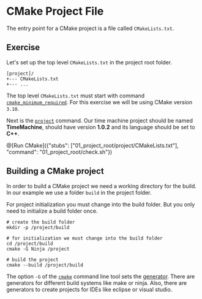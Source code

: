 # CMake Project File

The entry point for a CMake project is a file called `CMakeLists.txt`.

## Exercise

Let's set up the top level `CMakeLists.txt` in the project root folder.
```
[project]/
+--- CMakeLists.txt
+--- ...
```

The top level `CMakeLists.txt` must start with command [`cmake_minimum_required`](https://cmake.org/cmake/help/v3.10/command/cmake_minimum_required.html). For this exercise we will be using CMake version `3.10`.

Next is the [`project`](https://cmake.org/cmake/help/v3.10/command/project.html) command.
Our time machine project should be named **TimeMachine**, should have version **1.0.2** and its language should be set to **C++**.

@[Run CMake]({"stubs": ["01_project_root/project/CMakeLists.txt"], "command": "01_project_root/check.sh"})

## Building a CMake project

In order to build a CMake project we need a working directory for the build.
In our example we use a folder `build` in the project folder.

For project initialization you must change into the build folder.
But you only need to initialize a build folder once.

```
# create the build folder
mkdir -p /project/build

# for initialization we must change into the build folder
cd /project/build
cmake -G Ninja /project

# build the project
cmake --build /project/build
```

The option `-G` of the [`cmake`](https://cmake.org/cmake/help/v3.10/manual/cmake.1.html) command line tool sets the [generator](https://cmake.org/cmake/help/v3.10/manual/cmake-generators.7.html).
There are generators for different build systems like make or ninja.
Also, there are generators to create projects for IDEs like eclipse or visual studio.
